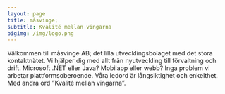```yaml
---
layout: page
title: måsvinge;
subtitle: Kvalité mellan vingarna
bigimg: /img/logo.png
---
```

Välkommen till måsvinge AB; det lilla utvecklingsbolaget med det stora kontaktnätet. Vi hjälper dig med allt från nyutveckling till förvaltning och drift. Microsoft .NET eller Java? Mobilapp eller webb? Inga problem vi arbetar plattformsoberoende. Våra ledord är långsiktighet och enkelthet. Med andra ord ”Kvalité mellan vingarna”.
